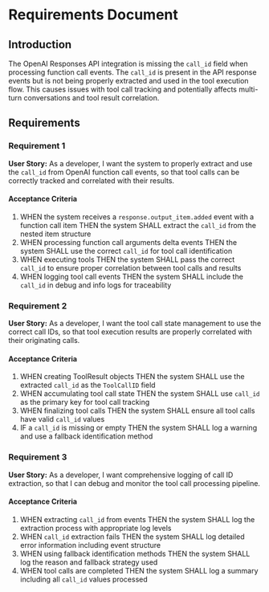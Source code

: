 # Requirements Document

## Introduction

The OpenAI Responses API integration is missing the `call_id` field when processing function call events. The `call_id` is present in the API response events but is not being properly extracted and used in the tool execution flow. This causes issues with tool call tracking and potentially affects multi-turn conversations and tool result correlation.

## Requirements

### Requirement 1

**User Story:** As a developer, I want the system to properly extract and use the `call_id` from OpenAI function call events, so that tool calls can be correctly tracked and correlated with their results.

#### Acceptance Criteria

1. WHEN the system receives a `response.output_item.added` event with a function call item THEN the system SHALL extract the `call_id` from the nested item structure
2. WHEN processing function call arguments delta events THEN the system SHALL use the correct `call_id` for tool call identification
3. WHEN executing tools THEN the system SHALL pass the correct `call_id` to ensure proper correlation between tool calls and results
4. WHEN logging tool call events THEN the system SHALL include the `call_id` in debug and info logs for traceability

### Requirement 2

**User Story:** As a developer, I want the tool call state management to use the correct call IDs, so that tool execution results are properly correlated with their originating calls.

#### Acceptance Criteria

1. WHEN creating ToolResult objects THEN the system SHALL use the extracted `call_id` as the `ToolCallID` field
2. WHEN accumulating tool call state THEN the system SHALL use `call_id` as the primary key for tool call tracking
3. WHEN finalizing tool calls THEN the system SHALL ensure all tool calls have valid `call_id` values
4. IF a `call_id` is missing or empty THEN the system SHALL log a warning and use a fallback identification method

### Requirement 3

**User Story:** As a developer, I want comprehensive logging of call ID extraction, so that I can debug and monitor the tool call processing pipeline.

#### Acceptance Criteria

1. WHEN extracting `call_id` from events THEN the system SHALL log the extraction process with appropriate log levels
2. WHEN `call_id` extraction fails THEN the system SHALL log detailed error information including event structure
3. WHEN using fallback identification methods THEN the system SHALL log the reason and fallback strategy used
4. WHEN tool calls are completed THEN the system SHALL log a summary including all `call_id` values processed